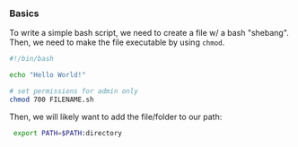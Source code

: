 ### Basics

To write a simple bash script, we need to create a file w/ a bash "shebang".
Then, we need to make the file executable by using `chmod`.

```bash
#!/bin/bash 

echo "Hello World!"
```

```bash
# set permissions for admin only
chmod 700 FILENAME.sh
```

Then, we will likely want to add the file/folder to our path:
```bash
 export PATH=$PATH:directory
 ```
 